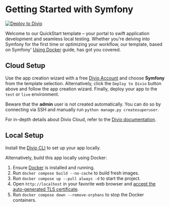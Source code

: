 # Getting Started with Symfony

[![Deploy to Divio](https://img.shields.io/badge/DEPLOY-TO%20DIVIO-DFFF67?logo=docker&logoColor=white&labelColor=333333)](https://control.divio.com/app/new/?template_url=https://github.com/divio/getting-started-with-symfony/archive/refs/heads/main.zip)

Welcome to our QuickStart template – your portal to swift application development and seamless local testing. Whether you're delving into Symfony for the first time or optimizing your workflow, our template, based on Symfony' [Using Docker](https://symfony.com/doc/current/setup/docker.html) guide, has got you covered.

## Cloud Setup

Use the app creation wizard with a free [Divio Account](https://control.divio.com/) and choose **Symfony** from the template selection. Alternatively, click the `Deploy to Divio` button above and follow the app creation wizard. Finally, deploy your app to the `test` or `live` environment.

Beware that the **admin** user is not created automatically.
You can do so by connecting via SSH and manually run `python manage.py createsuperuser`.

For in-depth details about Divio Cloud, refer to the [Divio documentation](https://docs.divio.com/introduction/).

## Local Setup

Install the [Divio CLI](https://github.com/divio/divio-cli) to set up your app locally.

Alternatively, build this app locally using Docker:

1. Ensure [Docker](https://docs.docker.com/get-docker/) is installed and running.
2. Run `docker compose build --no-cache` to build fresh images.
3. Run `docker compose up --pull always -d` to start the project.
4. Open `http://localhost` in your favorite web browser and [accept the auto-generated TLS certificate](https://stackoverflow.com/a/15076602/1352334).
5. Run `docker compose down --remove-orphans` to stop the Docker containers.
